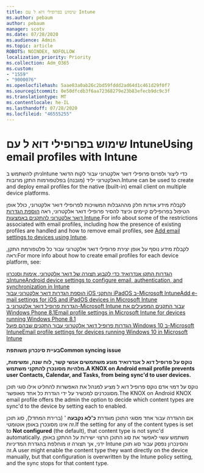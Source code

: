 ```yaml
---
title: שימוש בפרופילי דוא ל עם Intune
ms.author: pebaum
author: pebaum
manager: scotv
ms.date: 07/28/2020
ms.audience: Admin
ms.topic: article
ROBOTS: NOINDEX, NOFOLLOW
localization_priority: Priority
ms.collection: Adm_O365
ms.custom:
- "1559"
- "9000076"
ms.openlocfilehash: 5aae83a0ab26c2bd59fddd2ad64d1c461d29f0f7
ms.sourcegitcommit: 0e50dfcdb3f6aa72368279e23b83efecb9dc9c3f
ms.translationtype: MT
ms.contentlocale: he-IL
ms.lasthandoff: 07/28/2020
ms.locfileid: "46555255"
---
```

# <a name="using-email-profiles-with-intune"></a><span data-ttu-id="94e72-102">שימוש בפרופילי דוא ל עם Intune</span><span class="sxs-lookup"><span data-stu-id="94e72-102">Using email profiles with Intune</span></span>

<span data-ttu-id="94e72-103">ניתן להשתמש בIntune כדי ליצור ולפרוס פרופילי דואר אלקטרוני עבור לקוח הדואר האלקטרוני יליד (מובנה) בפלטפורמות התקן מרובות.</span><span class="sxs-lookup"><span data-stu-id="94e72-103">Intune can be used to create and deploy email profiles for the native (built-in) email client on multiple device platforms.</span></span>

<span data-ttu-id="94e72-104">לקבלת מידע אודות חלק מההגבלות המשויכות לפרופילי דואר אלקטרוני, כולל אופן הטיפול בפרופילים קיימים וכיצד להסיר פרופילי דואר אלקטרוני, ראה [הוספת הגדרות דואר אלקטרוני להתקנים באמצעות Intune](https://docs.microsoft.com/intune/email-settings-configure).</span><span class="sxs-lookup"><span data-stu-id="94e72-104">For info about some of the restrictions associated with email profiles, including how the presence of existing profiles are handled and how to remove email profiles, see [Add email settings to devices using Intune](https://docs.microsoft.com/intune/email-settings-configure).</span></span>

<span data-ttu-id="94e72-105">לקבלת מידע נוסף על אופן יצירת פרופילי דואר אלקטרוני עבור כל פלטפורמת התקן, ראה:</span><span class="sxs-lookup"><span data-stu-id="94e72-105">For more info about how to create email profiles for each device platform, see:</span></span>

[<span data-ttu-id="94e72-106">הגדרות התקן אנדרואיד כדי לקבוע תצורה של דואר אלקטרוני, אימות וסנכרון בIntune</span><span class="sxs-lookup"><span data-stu-id="94e72-106">Android device settings to configure email, authentication, and synchronization in Intune</span></span>](https://docs.microsoft.com/intune/email-settings-android)  
[<span data-ttu-id="94e72-107">הוספת הגדרות דואר אלקטרוני עבור iOS והתקני iPadOS ב-Microsoft Intune</span><span class="sxs-lookup"><span data-stu-id="94e72-107">Add e-mail settings for iOS and iPadOS devices in Microsoft Intune</span></span>](https://docs.microsoft.com/intune/email-settings-ios)  
[<span data-ttu-id="94e72-108">הגדרות פרופיל דואר אלקטרוני ב-Microsoft Intune עבור התקנים המפעילים את Windows Phone 8.1</span><span class="sxs-lookup"><span data-stu-id="94e72-108">Email profile settings in Microsoft Intune for devices running Windows Phone 8.1</span></span>](https://docs.microsoft.com/intune/email-settings-windows-phone-8-1)  
[<span data-ttu-id="94e72-109">הגדרות פרופיל דואר אלקטרוני עבור התקנים שבהם פועל Windows 10 ב-Microsoft Intune</span><span class="sxs-lookup"><span data-stu-id="94e72-109">Email profile settings for devices running Windows 10 in Microsoft Intune</span></span>](https://docs.microsoft.com/intune/email-settings-windows-10)

<span data-ttu-id="94e72-110">**בעיית סינכרון משותפת**</span><span class="sxs-lookup"><span data-stu-id="94e72-110">**Common syncing issue**</span></span>

<span data-ttu-id="94e72-111">**נוקס על פרופיל דוא ל אנדרואיד מונע משתמשים אנשי קשר, לוח שנה, ומשימות, מלהיות מסונכרן להתקני משתמש.**</span><span class="sxs-lookup"><span data-stu-id="94e72-111">**A KNOX on Android email profile prevents user Contacts, Calendar, and Tasks, from being sync'd to user devices.**</span></span>

<span data-ttu-id="94e72-112">נוקס על דמוי אדם נוקס פרופיל דוא ל מציע למנהל את האפשרות להחליט אילו סוגי תוכן מסונכרנים למכשיר על ידי הגדרת כל אחד מאופשר.</span><span class="sxs-lookup"><span data-stu-id="94e72-112">The KNOX on Android KNOX email profile offers the admin the option to decide which content types are sync'd to the device by setting each to enabled.</span></span>

<span data-ttu-id="94e72-113">אם ההגדרה עבור אחד מסוגי התוכן מוגדרת **כ'לא נקבעה** ' (ברירת המחדל), סוג תוכן זה אינו מסונכרן באופן אוטומטי.</span><span class="sxs-lookup"><span data-stu-id="94e72-113">If the setting for any of the content types is set to **Not configured** (the default), that content type is not sync'd automatically.</span></span> <span data-ttu-id="94e72-114">משתמש עשוי לאפשר את סוג התוכן הרצוי ישירות על ההתקן באופן ידני, אך תצורה זו מוחלפת בהגדרת המדיניות Intune והסינכרון נפסק עבור סוג תוכן זה.</span><span class="sxs-lookup"><span data-stu-id="94e72-114">A user might enable the content type they want directly on the device manually, but that configuration is overwritten by the Intune policy setting, and the sync stops for that content type.</span></span>

